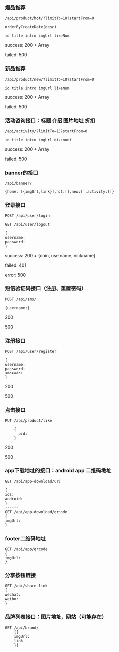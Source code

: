 ### 爆品推荐
	/api/product/hot/?limitTo=10?startFrom=0

	orderByCreateDate(desc)

	id title intro imgUrl likeNum

success: 200 + Array

failed: 500

### 新品推荐
	/api/product/new/?limitTo=10?startFrom=0

	id title intro imgUrl likeNum

success: 200 + Array

failed: 500

### 活动咨询接口：标题 介绍 图片地址 折扣
	/api/activity/?limitTo=10?startFrom=0

	id title intro imgUrl discount

success: 200 + Array

failed: 500

### banner的接口
	/api/banner/

	{home: [{imgUrl,link}],hot:[],new:[],activity:[]}

### 登录接口
	POST /api/user/login

	GET /api/user/logout

	{
	username:
	password:
	}

success: 200 + {coin, username, nickname}

failed: 401

error: 500

### 短信验证码接口（注册、重置密码）
	POST /api/sms/

	{username:}

200

500

### 注册接口
	POST /api/user/register

	{
	username:
	password:
	smsCode:
	}

200

500

### 点击接口
	PUT /api/product/like

		{
		  pid:
		}

200

500

### app下载地址的接口：android app 二维码地址
	GET /api/app-download/url

	{
	ios:
	android:
	}
	------
	GET /api/app-download/qrcode
	{
	imgUrl:
	}



### footer二维码地址
	GET /api/app/qrcode
	{
	imgUrl:
	}

### 分享按钮链接
	GET /api/share-link
	{
	wechat:
	weibo:
	}


### 品牌列表接口：图片地址，网站（可能存在）
	GET /api/brand/
      	[{
      	imgUrl:
      	link
      	}]
